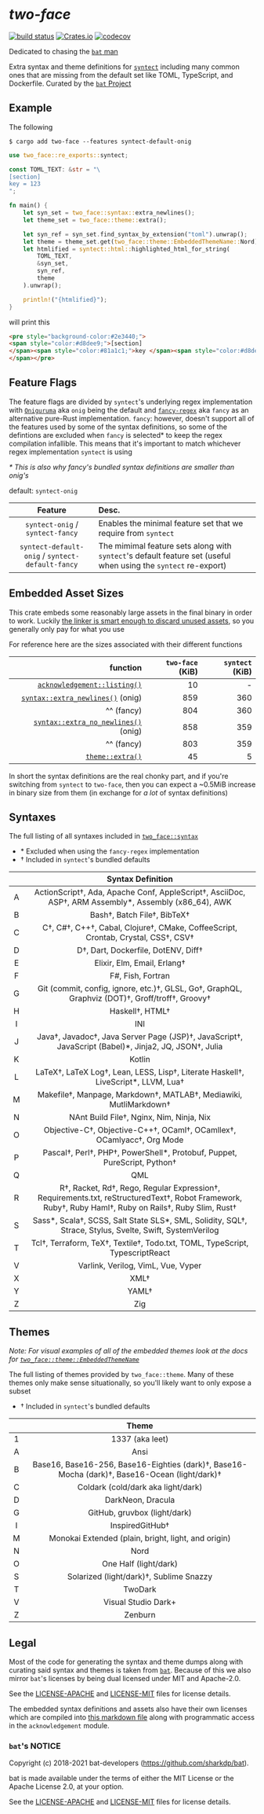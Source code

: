 # _two-face_

[![build status](https://img.shields.io/github/actions/workflow/status/CosmicHorrorDev/two-face/CI.yml?branch=main)](https://github.com/CosmicHorrorDev/two-face/actions)
[![Crates.io](https://img.shields.io/crates/v/two-face.svg)](https://crates.io/crates/two-face)
[![codecov](https://codecov.io/gh/CosmicHorrorDev/two-face/graph/badge.svg?token=MUORSBCHF2)](https://codecov.io/gh/CosmicHorrorDev/two-face)


Dedicated to chasing the [`bat` man](https://github.com/sharkdp)

Extra syntax and theme definitions for
[`syntect`](https://docs.rs/syntect/latest/syntect/) including many common ones
that are missing from the default set like TOML, TypeScript, and Dockerfile.
Curated by the [`bat` Project](https://github.com/sharkdp/bat)

## Example

The following

```console
$ cargo add two-face --features syntect-default-onig
```

```rust
use two_face::re_exports::syntect;

const TOML_TEXT: &str = "\
[section]
key = 123
";

fn main() {
    let syn_set = two_face::syntax::extra_newlines();
    let theme_set = two_face::theme::extra();

    let syn_ref = syn_set.find_syntax_by_extension("toml").unwrap();
    let theme = theme_set.get(two_face::theme::EmbeddedThemeName::Nord);
    let htmlified = syntect::html::highlighted_html_for_string(
        TOML_TEXT,
        &syn_set,
        syn_ref,
        theme
    ).unwrap();

    println!("{htmlified}");
}
```

will print this

```html
<pre style="background-color:#2e3440;">
<span style="color:#d8dee9;">[section]
</span><span style="color:#81a1c1;">key </span><span style="color:#d8dee9;">= </span><span style="color:#b48ead;">123
</span></pre>
```

## Feature Flags

The feature flags are divided by `syntect`'s underlying regex implementation
with [`Oniguruma`](https://github.com/kkos/oniguruma) aka `onig` being the
default and [`fancy-regex`](https://github.com/fancy-regex/fancy-regex) aka
`fancy` as an alternative pure-Rust implementation. `fancy`: however, doesn't
support all of the features used by some of the syntax definitions, so some of
the defintions are excluded when `fancy` is selected\* to keep the regex
compilation infallible. This means that it's important to match whichever regex
implementation `syntect` is using

_\* This is also why fancy's bundled syntax definitions are smaller than onig's_

default: `syntect-onig`

| Feature | Desc. |
| :---: | :--- |
| `syntect-onig` / `syntect-fancy` | Enables the minimal feature set that we require from `syntect` |
| `syntect-default-onig` / `syntect-default-fancy` | The mimimal feature sets along with `syntect`'s default feature set (useful when using the `syntect` re-export) |

## Embedded Asset Sizes

This crate embeds some reasonably large assets in the final binary in order to
work. Luckily [the linker is smart enough to discard unused assets](https://github.com/CosmicHorrorDev/two-face/blob/0979a0dd5faf2197f6c37ee2194e20bbf0b77ce7/tests/linker_smarts_mixed_partial.rs#L11-L25), so you
generally only pay for what you use

For reference here are the sizes associated with their different functions

| function | `two-face` (KiB) | `syntect` (KiB) |
| ---: | ---: | ---: |
| [`acknowledgement::listing()`](https://docs.rs/two-face/latest/two_face/acknowledgement/fn.listing.html) | 10 | - |
| [`syntax::extra_newlines()`](https://docs.rs/two-face/latest/two_face/syntax/fn.extra_newlines.html) (onig) | 859 | 360 |
| ^^ (fancy) | 804 | 360 |
| [`syntax::extra_no_newlines()`](https://docs.rs/two-face/latest/two_face/syntax/fn.extra_no_newlines.html) (onig) | 858 | 359 |
| ^^ (fancy) | 803 | 359 |
| [`theme::extra()`](https://docs.rs/two-face/latest/two_face/theme/index.html) | 45 | 5 |

In short the syntax definitions are the real chonky part, and if you're
switching from `syntect` to `two-face`, then you can expect a ~0.5MiB increase
in binary size from them (in exchange for _a lot_ of syntax definitions)

## Syntaxes

The full listing of all syntaxes included in [`two_face::syntax`](https://docs.rs/two-face/latest/two_face/syntax/index.html)

- \* Excluded when using the `fancy-regex` implementation
- † Included in `syntect`'s bundled defaults

|  | Syntax Definition |
| :---: | :---: |
| A | ActionScript†, Ada, Apache Conf, AppleScript†, AsciiDoc, ASP†, ARM Assembly\*, Assembly (x86\_64), AWK |
| B | Bash†, Batch File†, BibTeX† |
| C | C†, C#†, C++†, Cabal, Clojure†, CMake, CoffeeScript, Crontab, Crystal, CSS†, CSV† |
| D | D†, Dart, Dockerfile, DotENV, Diff† |
| E | Elixir, Elm, Email, Erlang† |
| F | F#, Fish, Fortran |
| G | Git (commit, config, ignore, etc.)†, GLSL, Go†, GraphQL, Graphviz (DOT)†, Groff/troff†, Groovy† |
| H | Haskell†, HTML† |
| I | INI |
| J | Java†, Javadoc†, Java Server Page (JSP)†, JavaScript†, JavaScript (Babel)\*, Jinja2, JQ, JSON†, Julia |
| K | Kotlin |
| L | LaTeX†, LaTeX Log†, Lean, LESS, Lisp†, Literate Haskell†, LiveScript\*, LLVM, Lua† |
| M | Makefile†, Manpage, Markdown†, MATLAB†, Mediawiki, MutliMarkdown† |
| N | NAnt Build File†, Nginx, Nim, Ninja, Nix |
| O | Objective-C†, Objective-C++†, OCaml†, OCamllex†, OCamlyacc†, Org Mode |
| P | Pascal†, Perl†, PHP†, PowerShell\*, Protobuf, Puppet, PureScript, Python† |
| Q | QML |
| R | R†, Racket, Rd†, Rego, Regular Expression†, Requirements.txt, reStructuredText†, Robot Framework, Ruby†, Ruby Haml†, Ruby on Rails†, Ruby Slim, Rust† |
| S | Sass\*, Scala†, SCSS, Salt State SLS\*, SML, Solidity, SQL†, Strace, Stylus, Svelte, Swift, SystemVerilog |
| T | Tcl†, Terraform, TeX†, Textile†, Todo.txt, TOML, TypeScript, TypescriptReact |
| V | Varlink, Verilog, VimL, Vue, Vyper |
| X | XML† |
| Y | YAML† |
| Z | Zig |

## Themes

_Note: For visual examples of all of the embedded themes look at the docs for
[`two_face::theme::EmbeddedThemeName`](https://docs.rs/two-face/latest/two_face/theme/enum.EmbeddedThemeName.html)_

The full listing of themes provided by `two_face::theme`. Many of these themes
only make sense situationally, so you'll likely want to only expose a subset

- † Included in `syntect`'s bundled defaults

|  | Theme |
| :---: | :---: |
| 1 | 1337 (aka leet) |
| A | Ansi |
| B | Base16, Base16-256, Base16-Eighties (dark)†, Base16-Mocha (dark)†, Base16-Ocean (light/dark)† |
| C | Coldark (cold/dark aka light/dark) |
| D | DarkNeon, Dracula |
| G | GitHub, gruvbox (light/dark) |
| I | InspiredGitHub† |
| M | Monokai Extended (plain, bright, light, and origin) |
| N | Nord |
| O | One Half (light/dark) |
| S | Solarized (light/dark)†, Sublime Snazzy |
| T | TwoDark |
| V | Visual Studio Dark+ |
| Z | Zenburn |

## Legal

Most of the code for generating the syntax and theme dumps along with curating
said syntax and themes is taken from [`bat`](https://github.com/sharkdp/bat).
Because of this we also mirror `bat`'s licenses by being dual licensed under MIT
and Apache-2.0.

See the [LICENSE-APACHE](LICENSE-APACHE) and [LICENSE-MIT](LICENSE-MIT) files
for license details.

The embedded syntax definitions and assets also have their own licenses which
are compiled into
[this markdown file](https://github.com/CosmicHorrorDev/two-face/blob/main/generated/acknowledgements_full.md)
along with programmatic access in the `acknowledgement` module.

### `bat`'s NOTICE

Copyright (c) 2018-2021 bat-developers (https://github.com/sharkdp/bat).

bat is made available under the terms of either the MIT License or the Apache
License 2.0, at your option.

See the [LICENSE-APACHE](./bat/LICENSE-APACHE) and
[LICENSE-MIT](./bat/LICENSE-MIT) files for license details.
